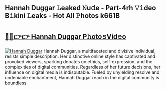 ## Hannah Duggar 𝙻eaked 𝙽u𝚍e - Part-4rh 𝚅𝚒deo B𝚒kini 𝙻eaks - Hot All 𝙿hotos k661B

# <h2><a href="http://ld1x07v.urlbe.top/?page=Hannah+Duggar">🔗🔗👉👉 Hannah Duggar P𝚑oto𝚜Vid𝚎o</a></h2>

[![Hannah Duggar](https://i.imgur.com/eBuTRDB.gif)](http://ld1x07v.urlbe.top/?page=Hannah+Duggar)
Hannah Duggar, a multifaceted and divisive individual, resists simple description. Her distinctive online style has captivated and provoked viewers, sparking debates on ethics, self-expression, and the complexities of digital communities. Regardless of her future decisions, her influence on digital media is indisputable. Fueled by unyielding resolve and undeniable enchantment, Hannah Duggar reach in the digital community is boundless.
